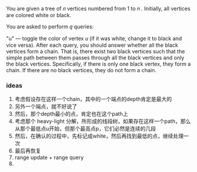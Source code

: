 You are given a tree of 𝑛
 vertices numbered from 1
 to 𝑛
. Initially, all vertices are colored white or black.

You are asked to perform 𝑞
 queries:

"u" — toggle the color of vertex 𝑢
 (if it was white, change it to black and vice versa).
After each query, you should answer whether all the black vertices form a chain. That is, there exist two black vertices such that the simple path between them passes through all the black vertices and only the black vertices. Specifically, if there is only one black vertex, they form a chain. If there are no black vertices, they do not form a chain.

### ideas
1. 考虑假设存在这样一个chain，其中的一个端点的depth肯定是最大的
2. 另外一个端点，就不好说了
3. 然后，那个depth最小的点，肯定也在这个path上
4. 考虑那个 heavy-light 分解，所形成的线段树，如果存在这样一个path，那么从那个最低点u开始，但那个最高点p，它们必然是连续的几段
5. 然后，在确认的过程中，先标记成white，然后再找到最低的点，继续处理一次
6. 最后再恢复
7. range update + range query
8. 